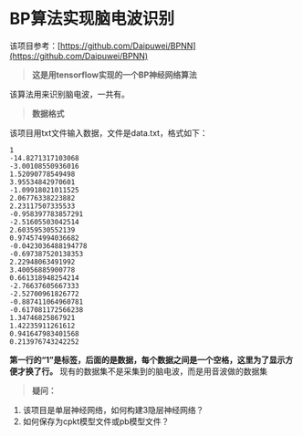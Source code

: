 #  **BP算法实现脑电波识别**

该项目参考：[https://github.com/Daipuwei/BPNN](https://github.com/Daipuwei/BPNN) 
> **这是用tensorflow实现的一个BP神经网络算法**

该算法用来识别脑电波，一共有。

> **数据格式**

该项目用txt文件输入数据，文件是data.txt，格式如下：


	1	
	-14.8271317103068	
	-3.00108550936016	
	1.52090778549498 
	3.95534842970601	
	-1.09918021011525	
	2.06776338223882	
	2.23117507335533	
	-0.958397783857291	
	-2.51605503042514	
	2.60359530552139	
	0.974574994036682	
	-0.0423036488194778	
	-0.697387520138353	
	2.22948063491992	
	3.40056885900778	
	0.661318948254214	
	-2.76637605667333	
	-2.52700961826772	
	-0.887411064960781	
	-0.617081172566238	
	1.34746825867921	
	1.42235911261612	
	0.941647983401568	
	0.213976743242252

**第一行的“1”是标签，后面的是数据，每个数据之间是一个空格，这里为了显示方便才换了行。**
现有的数据集不是采集到的脑电波，而是用音波做的数据集

> **疑问：**

 1. 该项目是单层神经网络，如何构建3隐层神经网络？
 2. 如何保存为cpkt模型文件或pb模型文件？
